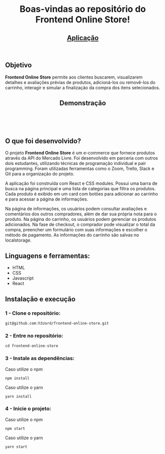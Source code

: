 <h1 align="center">Boas-vindas ao repositório do Frontend Online Store!</h1>

<h2 align="center">
  <a href="https://h3zord.github.io/frontend-online-store" target="_blank">
    Aplicação
  </a>
</h2>
<br/>

## Objetivo

<strong>Frontend Online Store</strong> permite aos clientes buscarem, visualizarem detalhes e avaliações prévias de produtos, adicioná-los ou removê-los do carrinho, interagir e simular a finalização da compra dos itens selecionados.

<h2 align="center">Demonstração</h2>
<br/>

<div align="center">



</div>

<br/>
<br/>

## O que foi desenvolvido?

O projeto <strong>Frontend Online Store</strong> é um e-commerce que fornece produtos através da API do Mercado Livre. Foi desenvolvido em parceria com outros dois estudantes, utilizando técnicas de programação individual e pair programming. Foram utilizadas ferramentas como o Zoom, Trello, Slack e Git para a organização do projeto.

A aplicação foi construída com React e CSS modules. Possui uma barra de busca na página principal e uma lista de categorias que filtra os produtos. Cada produto é exibido em um card com botões para adicionar ao carrinho e para acessar a página de informações.

Na página de informações, os usuários podem consultar avaliações e comentários dos outros compradores, além de dar sua própria nota para o produto. Na página do carrinho, os usuários podem gerenciar os produtos adicionados. Na fase de checkout, o comprador pode visualizar o total da compra, preencher um formulário com suas informações e escolher o método de pagamento. As informações do carrinho são salvas no localstorage.

## Linguagens e ferramentas:
- HTML
- CSS
- Javascript
- React

## Instalação e execução

### 1 - Clone o repositório:
```
git@github.com:h3zord/frontend-online-store.git
```

### 2 - Entre no repositório:
```
cd frontend-online-store
```

### 3 - Instale as dependências:
Caso utilize o npm
```
npm install
```
Caso utilize o yarn
```
yarn install
```

### 4 - Inicie o projeto:
Caso utilize o npm
```
npm start
```
Caso utilize o yarn
```
yarn start
```